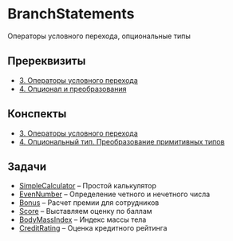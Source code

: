 # BranchStatements 

Операторы условного перехода, опциональные типы

## Пререквизиты

- [3. Операторы условного перехода](Youtube/link)
- [4. Опционал и преобразования](Youtube/link)
 
## Конспекты

- [3. Операторы условного перехода](../../Support/Synopsis/3BranchStatements.md)
- [4. Опциональный тип. Преобразование примитивных типов](../../Support/Synopsis/4Optionals.md)

## Задачи

- [SimpleCalculator](SimpleCalculator) – Простой калькулятор
- [EvenNumber](EvenNumber) – Определение четного и нечетного числа
- [Bonus](Bonus) – Расчет премии для сотрудников
- [Score](Score) – Выставляем оценку по баллам
- [BodyMassIndex](BodyMassIndex) – Индекс массы тела
- [CreditRating](CreditRating) – Оценка кредитного рейтинга
